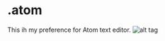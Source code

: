 # .atom

This ih my preference for Atom text editor.
![alt tag](https://lh3.googleusercontent.com/zcXRisGZUzwgm7tfmEieni5TIwKy1y5sc0Q6dZn7OMpAyOTGQBC02jPUuramzOThKql8IpLaA5XGFCY8BwR31zxdAsyLzP6tlQ=w1360-h768-rw-no)
